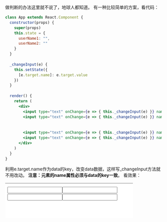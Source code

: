 做判断的办法这里就不说了，地球人都知道。
有一种比较简单的方案，看代码：
```jsx
class App extends React.Component {
  constructor(props) {
    super(props)
    this.state = {
      userName1: "",
      userName2: ""
    }
  }

  _changeInput(e) {
    this.setState({
      [e.target.name]: e.target.value
    })
  }

  render() {
    return (
      <div>
        <input type="text" onChange={e => { this._changeInput(e) }} name="userName1" value={this.state.userName1} />
        <input type="text" onChange={e => { this._changeInput(e) }} name="userName1" value={this.state.userName1} />
        

        <input type="text" onChange={e => { this._changeInput(e) }} name="userName2" value={this.state.userName2} />
        <input type="text" onChange={e => { this._changeInput(e) }} name="userName2" value={this.state.userName2} />
      </div>
    )
  }
}
```
利用e.target.name作为data的key，改变data数据，这样写_changeInput方法就不用改动。
**注意：元素的name属性必须与data的key一致**。
看效果：

![](assets/【react】多个表单元素-数据绑定/1.gif)
